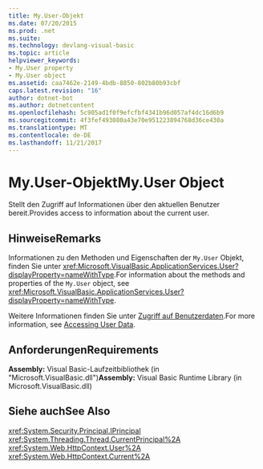 ```yaml
---
title: My.User-Objekt
ms.date: 07/20/2015
ms.prod: .net
ms.suite: 
ms.technology: devlang-visual-basic
ms.topic: article
helpviewer_keywords:
- My.User property
- My.User object
ms.assetid: caa7462e-2149-4bdb-8850-802b80b93cbf
caps.latest.revision: "16"
author: dotnet-bot
ms.author: dotnetcontent
ms.openlocfilehash: 5c905ad1f0f9efcfbf4341b96d057af4dc16d6b9
ms.sourcegitcommit: 4f3fef493080a43e70e951223894768d36ce430a
ms.translationtype: MT
ms.contentlocale: de-DE
ms.lasthandoff: 11/21/2017
---
```

# <a name="myuser-object"></a><span data-ttu-id="04546-102">My.User-Objekt</span><span class="sxs-lookup"><span data-stu-id="04546-102">My.User Object</span></span>
<span data-ttu-id="04546-103">Stellt den Zugriff auf Informationen über den aktuellen Benutzer bereit.</span><span class="sxs-lookup"><span data-stu-id="04546-103">Provides access to information about the current user.</span></span>  
  
## <a name="remarks"></a><span data-ttu-id="04546-104">Hinweise</span><span class="sxs-lookup"><span data-stu-id="04546-104">Remarks</span></span>  
 <span data-ttu-id="04546-105">Informationen zu den Methoden und Eigenschaften der `My.User` Objekt, finden Sie unter <xref:Microsoft.VisualBasic.ApplicationServices.User?displayProperty=nameWithType>.</span><span class="sxs-lookup"><span data-stu-id="04546-105">For information about the methods and properties of the `My.User` object, see <xref:Microsoft.VisualBasic.ApplicationServices.User?displayProperty=nameWithType>.</span></span>  
  
 <span data-ttu-id="04546-106">Weitere Informationen finden Sie unter [Zugriff auf Benutzerdaten](../../../visual-basic/developing-apps/programming/accessing-user-data.md).</span><span class="sxs-lookup"><span data-stu-id="04546-106">For more information, see [Accessing User Data](../../../visual-basic/developing-apps/programming/accessing-user-data.md).</span></span>  
  
## <a name="requirements"></a><span data-ttu-id="04546-107">Anforderungen</span><span class="sxs-lookup"><span data-stu-id="04546-107">Requirements</span></span>  
 <span data-ttu-id="04546-108">**Assembly:** Visual Basic-Laufzeitbibliothek (in "Microsoft.VisualBasic.dll")</span><span class="sxs-lookup"><span data-stu-id="04546-108">**Assembly:** Visual Basic Runtime Library (in Microsoft.VisualBasic.dll)</span></span>  
  
## <a name="see-also"></a><span data-ttu-id="04546-109">Siehe auch</span><span class="sxs-lookup"><span data-stu-id="04546-109">See Also</span></span>  
 <xref:System.Security.Principal.IPrincipal>  
 <xref:System.Threading.Thread.CurrentPrincipal%2A>  
 <xref:System.Web.HttpContext.User%2A>  
 <xref:System.Web.HttpContext.Current%2A>
